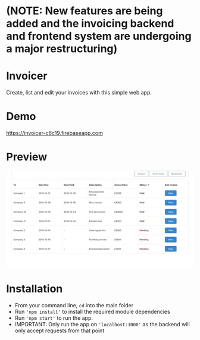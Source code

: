 # (NOTE: New features are being added and the invoicing backend and frontend system are undergoing a major restructuring)


# Invoicer

Create, list and edit your invoices with this simple web app. 

# Demo

https://invoicer-c6c19.firebaseapp.com

# Preview

![](demo.gif)

# Installation 

- From your command line, ```cd``` into the main folder
- Run ```'npm install'``` to install the required module dependencies
- Run ```'npm start'``` to run the app.
- IMPORTANT: Only run the app on ```'localhost:3000'``` as the backend will only accept requests from that point

